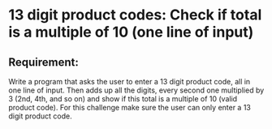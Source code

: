 # 13 digit product codes: Check if total is a multiple of 10 (one line of input)

## Requirement:

Write a program that asks the user to enter a 13 digit product code, all
in one line of input.
Then adds up all the digits, every second one multiplied by 3 (2nd, 4th, and
so on) and show if this total is a multiple of 10 (valid product code).
For this challenge make sure the user can only enter a 13 digit product code.
